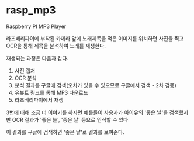 # rasp_mp3
Raspberry PI MP3 Player

라즈베리파이에 부착된 카메라 앞에 노래제목을 적은 이미지를 위치하면 사진을 찍고 OCR을 통해 제목을 분석하여 노래를 재생한다.

재생되는 과정은 다음과 같다.

1. 사진 캡처 
2. OCR 분석
3. 분석 결과를 구글에 검색(오차가 있을 수 있으므로 구글에서 검색 - 2차 검증)
4. 유뷰트 링크를 통해 MP3 다운로드
5. 라즈베리파이에서 재생


3번에 대해 조금 더 이야기를 하자면 예를들어 사용자가 아이유의 '좋은 날'을 검색했지만 OCR 결과가 '좋은 늘', '종은 날' 등으로 인식할 수 있다

이 결과를 구글에 검색하면 '좋은 날'로 결과를 보여준다.

